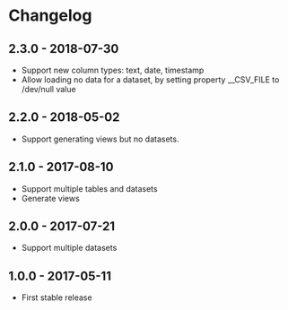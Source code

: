 
# Changelog

## 2.3.0 - 2018-07-30

* Support new column types: text, date, timestamp
* Allow loading no data for a dataset, by setting property __CSV_FILE to /dev/null value

## 2.2.0 - 2018-05-02

* Support generating views but no datasets.

## 2.1.0 - 2017-08-10

* Support multiple tables and datasets
* Generate views

## 2.0.0 - 2017-07-21

* Support multiple datasets

## 1.0.0 - 2017-05-11

* First stable release
